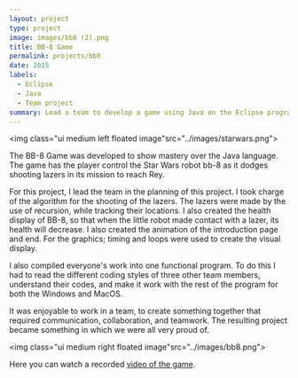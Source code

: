 ```yaml
---
layout: project
type: project
image: images/bb8 (2).png
title: BB-8 Game
permalink: projects/bb8
date: 2015
labels:
  - Eclipse
  - Java
  - Team project
summary: Lead a team to develop a game using Java on the Eclipse program.
---
```


  <img class="ui medium left floated image"src="../images/starwars.png">


The BB-8 Game was developed to show mastery over the Java language. The game has the player control the Star Wars robot bb-8 as it dodges shooting lazers in its mission to reach Rey.

For this project, I lead the team in the planning of this project. I took charge of the algorithm for the shooting of the lazers. The lazers were made by the use of recursion, while tracking their locations. I also created the health display of BB-8, so that when the little robot made contact with a lazer, its health will decrease. I also created the animation of the introduction page and end. For the graphics; timing and loops were used to create the visual display.

I also compiled everyone's work into one functional program. To do this I had to read the different coding styles of three other team members, understand their codes,  and make it work with the rest of the program for both the Windows and MacOS.

It was enjoyable to work in a team, to create something together that required communication, collaboration, and teamwork. The resulting project became something in which we were all very proud of.

<img class="ui medium right floated image"src="../images/bb8.png">

Here you can watch a recorded [video of the game](https://www.youtube.com/watch?v=8-63qS-Nhg4&feature=youtu.be).



